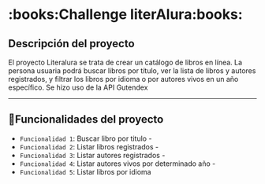 <h1>:books:Challenge literAlura:books:</h1>

<h2>Descripción del proyecto</h2>
<p>El proyecto Literalura se trata de crear un catálogo de libros en línea. La persona usuaria podrá buscar libros por título, ver la lista de libros y autores registrados, 
  y filtrar los libros por idioma o por autores vivos en un año específico. Se hizo uso de la API Gutendex</p>

  <hr>

## :hammer:Funcionalidades del proyecto

- `Funcionalidad 1`: Buscar libro por titulo -
- `Funcionalidad 2`: Listar libros registrados -
- `Funcionalidad 3`: Listar autores registrados -
- `Funcionalidad 4`: Listar autores vivos por determinado año -
- `Funcionalidad 5`: Listar libros por idioma 
